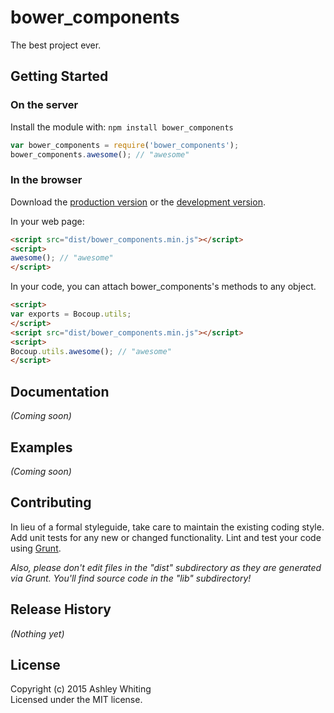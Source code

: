 # bower_components

The best project ever.

## Getting Started
### On the server
Install the module with: `npm install bower_components`

```javascript
var bower_components = require('bower_components');
bower_components.awesome(); // "awesome"
```

### In the browser
Download the [production version][min] or the [development version][max].

[min]: https://raw.github.com/awhiting/bower_test/master/dist/bower_components.min.js
[max]: https://raw.github.com/awhiting/bower_test/master/dist/bower_components.js

In your web page:

```html
<script src="dist/bower_components.min.js"></script>
<script>
awesome(); // "awesome"
</script>
```

In your code, you can attach bower_components's methods to any object.

```html
<script>
var exports = Bocoup.utils;
</script>
<script src="dist/bower_components.min.js"></script>
<script>
Bocoup.utils.awesome(); // "awesome"
</script>
```

## Documentation
_(Coming soon)_

## Examples
_(Coming soon)_

## Contributing
In lieu of a formal styleguide, take care to maintain the existing coding style. Add unit tests for any new or changed functionality. Lint and test your code using [Grunt](http://gruntjs.com/).

_Also, please don't edit files in the "dist" subdirectory as they are generated via Grunt. You'll find source code in the "lib" subdirectory!_

## Release History
_(Nothing yet)_

## License
Copyright (c) 2015 Ashley Whiting  
Licensed under the MIT license.
